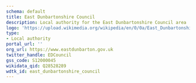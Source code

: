 ```yaml
---
schema: default
title: East Dunbartonshire Council
description: Local authority for the East Dunbartonshire Council area 
logo: 'https://upload.wikimedia.org/wikipedia/en/0/0a/East_Dunbartonshire_Logo.svg'
type:
- Local authority
portal_url: ''
org_url: https://www.eastdunbarton.gov.uk
twitter_handle: EDCouncil
gss_code: S12000045
wikidata_qid: Q28528289
wdtk_id: east_dunbartonshire_council
---
```

